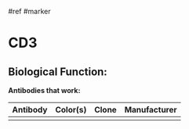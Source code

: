 #ref #marker 

# CD3

**Biological Function:**
- 

**Antibodies that work:**


| Antibody | Color(s) | Clone |   Manufacturer  |
| -------- | -------- | ----- | --- |
|          |          |       |     |
